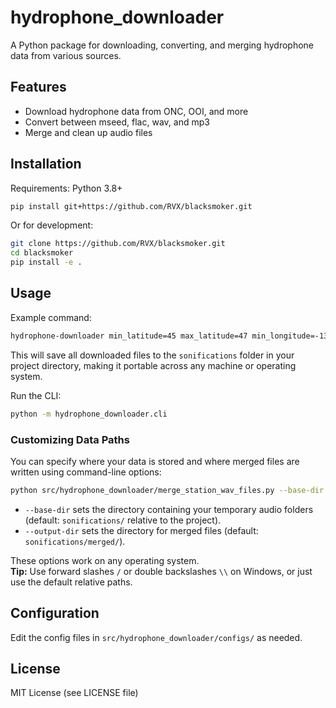 # hydrophone_downloader

A Python package for downloading, converting, and merging hydrophone data from various sources.

## Features

- Download hydrophone data from ONC, OOI, and more
- Convert between mseed, flac, wav, and mp3
- Merge and clean up audio files

## Installation

Requirements: Python 3.8+

```sh
pip install git+https://github.com/RVX/blacksmoker.git
```

Or for development:

```sh
git clone https://github.com/RVX/blacksmoker.git
cd blacksmoker
pip install -e .
```

## Usage

Example command:

```sh
hydrophone-downloader min_latitude=45 max_latitude=47 min_longitude=-131 max_longitude=-129 min_depth=0 max_depth=4000 start_time="2025-01-01" end_time="2025-01-02" save_dir="./sonifications"
```

This will save all downloaded files to the `sonifications` folder in your project directory, making it portable across any machine or operating system.

Run the CLI:

```sh
python -m hydrophone_downloader.cli
```

### Customizing Data Paths

You can specify where your data is stored and where merged files are written using command-line options:

```sh
python src/hydrophone_downloader/merge_station_wav_files.py --base-dir /path/to/sonifications --output-dir /path/to/merged
```

- `--base-dir` sets the directory containing your temporary audio folders (default: `sonifications/` relative to the project).
- `--output-dir` sets the directory for merged files (default: `sonifications/merged/`).

These options work on any operating system.  
**Tip:** Use forward slashes `/` or double backslashes `\\` on Windows, or just use the default relative paths.

## Configuration

Edit the config files in `src/hydrophone_downloader/configs/` as needed.

## License

MIT License (see LICENSE file)

